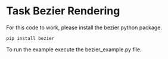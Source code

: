 # Task Bezier Rendering

For this code to work, please install the bezier python package.
```
pip install bezier
```
To run the example execute the bezier_example.py file.